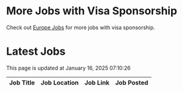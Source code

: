 # More Jobs with Visa Sponsorship

Check out [Europe Jobs](https://github.com/sureshparimi/europejobs#latest-jobs) for more jobs with visa sponsorship.

# Latest Jobs

This page is updated at January 16, 2025 07:10:26

| Job Title | Job Location | Job Link | Job Posted |
| --- | --- | --- | --- |
